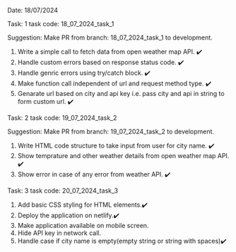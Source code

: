 Date: 18/07/2024

Task: 1
task code: 18_07_2024_task_1

Suggestion: Make PR from branch: 18_07_2024_task_1 to development. 

1. Write a simple call to fetch data from open weather map API. ✔️
2. Handle custom errors based on response status code. ✔️
3. Handle genric errors using try/catch block. ✔️
4. Make function call independent of url and request method type. ✔️
5. Genarate url based on city and api key i.e. pass city and api in string to form custom url. ✔️

Task: 2
task code: 19_07_2024_task_2

Suggestion: Make PR from branch: 19_07_2024_task_2 to development.

1. Write HTML code structure to take input from user for city name. ✔️
2. Show temprature and other weather details from open weather map API. ✔️
3. Show error in case of any error from weather API. ✔️

Task: 3
task code: 20_07_2024_task_3

1. Add  basic CSS styling for HTML elements.✔️
2. Deploy the application on netlify.✔️
3. Make application available on mobile screen.
4. Hide API key in network call.
5. Handle case if city name is empty(empty string or string with spaces)✔️

